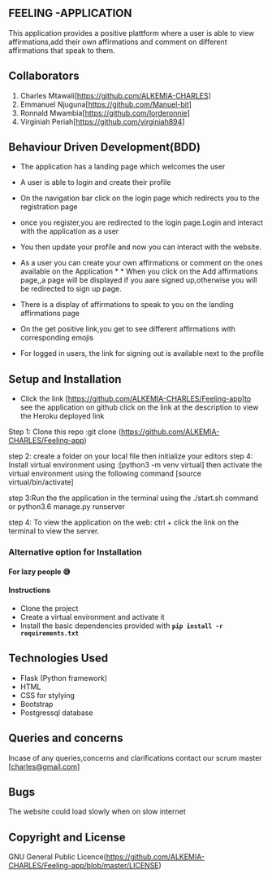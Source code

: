 
## FEELING -APPLICATION
This application provides a positive plattform where a user is able to view affirmations,add their own affirmations and comment on different affirmations that speak to them.

## Collaborators
1. Charles Mtawali[https://github.com/ALKEMIA-CHARLES]
2. Emmanuel Njuguna[https://github.com/Manuel-bit]
3. Ronnald Mwambia[https://github.com/lorderonnie]
4. Virginiah Periah[https://github.com/virginiah894]

## Behaviour Driven Development(BDD)
* The application has a landing page which welcomes the user
* A user is able to login and create their profile
* On the navigation bar click on the login page which redirects you to the registration page
* once you register,you are redirected to the login page.Login and interact with the application as a user

* You then update your profile and now you can interact with the website.
* As a user you can create your own affirmations or comment on the ones available on the Application   * * When you click on the Add  affirmations page,,a page will be displayed if you aare signed up,otherwise you will be redirected to sign up page.
* There is a display of affirmations to speak to you on the landing affirmations page
* On the get positive  link,you get to see different affirmations with corresponding emojis
* For logged in users, the link for signing out is available next to the profile
## Setup and Installation
- Click the link  [https://github.com/ALKEMIA-CHARLES/Feeling-app]to see the application on github click on the link at the description to view the Heroku deployed link

Step 1: Clone this repo :git clone (https://github.com/ALKEMIA-CHARLES/Feeling-app)

step 2: create a folder on your local file then initialize your editors step 
4: Install virtual environment using :[python3 -m venv virtual] then activate the virtual environment using the following command [source virtual/bin/activate]

step 3:Run the the application in the terminal using the ./start.sh command or python3.6 manage.py runserver

step 4: To view the application on the web: ctrl + click the link on the terminal to view the server.
 ### Alternative option for Installation





#### For lazy people 😅
#### Instructions
* Clone the project
* Create a virtual environment and activate it
* Install the basic dependencies provided with **`pip install -r requirements.txt`**



## Technologies Used
 * Flask (Python framework) 
 * HTML
 * CSS for stylying 
 * Bootstrap 
 * Postgressql database

## Queries and concerns
Incase of any queries,concerns and clarifications contact our scrum master
[charles@gmail.com]

## Bugs
The website could load slowly when on slow internet

## Copyright and License
GNU General Public Licence(https://github.com/ALKEMIA-CHARLES/Feeling-app/blob/master/LICENSE)